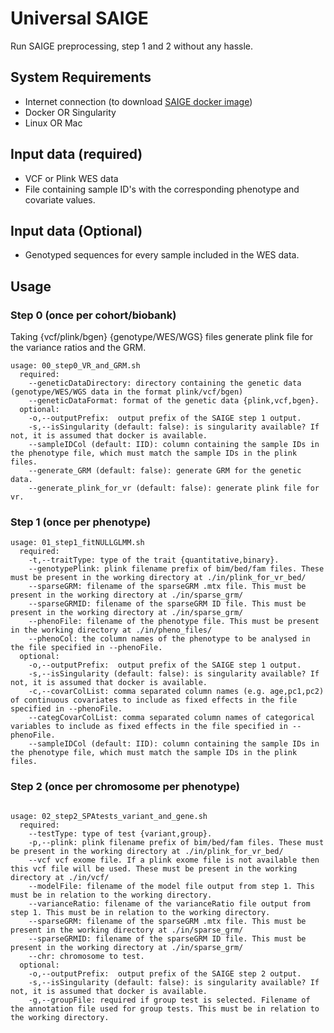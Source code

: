 # Universal SAIGE

Run SAIGE preprocessing, step 1 and 2 without any hassle.

## System Requirements
- Internet connection (to download [SAIGE docker image](https://hub.docker.com/r/wzhou88/saige))
- Docker OR Singularity
- Linux OR Mac

## Input data (required)
- VCF or Plink WES data
- File containing sample ID's with the corresponding phenotype and covariate values.

## Input data (Optional)
- Genotyped sequences for every sample included in the WES data.

## Usage
### Step 0 (once per cohort/biobank)
Taking {vcf/plink/bgen} {genotype/WES/WGS} files generate plink file for the variance ratios and the GRM.  

```
usage: 00_step0_VR_and_GRM.sh
  required:
    --geneticDataDirectory: directory containing the genetic data (genotype/WES/WGS data in the format plink/vcf/bgen)
    --geneticDataFormat: format of the genetic data {plink,vcf,bgen}.
  optional:
    -o,--outputPrefix:  output prefix of the SAIGE step 1 output.
    -s,--isSingularity (default: false): is singularity available? If not, it is assumed that docker is available.
    --sampleIDCol (default: IID): column containing the sample IDs in the phenotype file, which must match the sample IDs in the plink files.
    --generate_GRM (default: false): generate GRM for the genetic data.
    --generate_plink_for_vr (default: false): generate plink file for vr.
```

### Step 1 (once per phenotype)

```
usage: 01_step1_fitNULLGLMM.sh
  required:
    -t,--traitType: type of the trait {quantitative,binary}.
    --genotypePlink: plink filename prefix of bim/bed/fam files. These must be present in the working directory at ./in/plink_for_vr_bed/
    --sparseGRM: filename of the sparseGRM .mtx file. This must be present in the working directory at ./in/sparse_grm/
    --sparseGRMID: filename of the sparseGRM ID file. This must be present in the working directory at ./in/sparse_grm/
    --phenoFile: filename of the phenotype file. This must be present in the working directory at ./in/pheno_files/
    --phenoCol: the column names of the phenotype to be analysed in the file specified in --phenoFile.
  optional:
    -o,--outputPrefix:  output prefix of the SAIGE step 1 output.
    -s,--isSingularity (default: false): is singularity available? If not, it is assumed that docker is available.
    -c,--covarColList: comma separated column names (e.g. age,pc1,pc2) of continuous covariates to include as fixed effects in the file specified in --phenoFile.
    --categCovarColList: comma separated column names of categorical variables to include as fixed effects in the file specified in --phenoFile.
    --sampleIDCol (default: IID): column containing the sample IDs in the phenotype file, which must match the sample IDs in the plink files.
```

### Step 2 (once per chromosome per phenotype)

```

usage: 02_step2_SPAtests_variant_and_gene.sh
  required:
    --testType: type of test {variant,group}.
    -p,--plink: plink filename prefix of bim/bed/fam files. These must be present in the working directory at ./in/plink_for_vr_bed/
    --vcf vcf exome file. If a plink exome file is not available then this vcf file will be used. These must be present in the working directory at ./in/vcf/
    --modelFile: filename of the model file output from step 1. This must be in relation to the working directory.
    --varianceRatio: filename of the varianceRatio file output from step 1. This must be in relation to the working directory.
    --sparseGRM: filename of the sparseGRM .mtx file. This must be present in the working directory at ./in/sparse_grm/
    --sparseGRMID: filename of the sparseGRM ID file. This must be present in the working directory at ./in/sparse_grm/
	--chr: chromosome to test.
  optional:
    -o,--outputPrefix:  output prefix of the SAIGE step 2 output.
    -s,--isSingularity (default: false): is singularity available? If not, it is assumed that docker is available.
    -g,--groupFile: required if group test is selected. Filename of the annotation file used for group tests. This must be in relation to the working directory.
```

